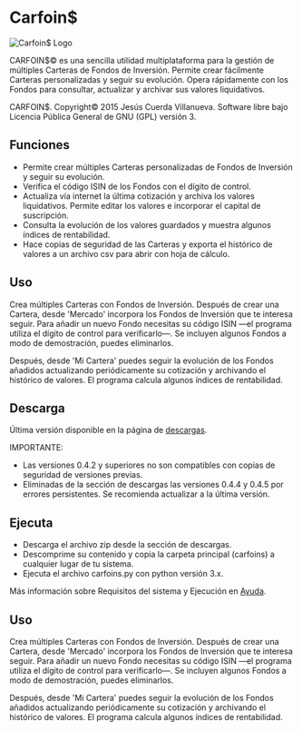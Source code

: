 # Carfoin$

![Carfoin$ Logo](http://www.carfoins.esy.es/data/_uploaded/image/carfoins.gif)

CARFOIN$© es una sencilla utilidad multiplataforma para la gestión de múltiples Carteras de Fondos de Inversión. Permite crear fácilmente Carteras personalizadas y seguir su evolución. Opera rápidamente con los Fondos para consultar, actualizar y archivar sus valores liquidativos.

CARFOIN$. Copyright© 2015 Jesús Cuerda Villanueva. Software libre bajo Licencia Pública General de GNU (GPL) versión 3.

## Funciones

- Permite crear múltiples Carteras personalizadas de Fondos de Inversión y seguir su evolución.
- Verifica el código ISIN de los Fondos con el dígito de control.
- Actualiza vía internet la última cotización y archiva los valores liquidativos. Permite editar los valores e incorporar el capital de suscripción.
- Consulta la evolución de los valores guardados y muestra algunos índices de rentabilidad.
- Hace copias de seguridad de las Carteras y exporta el histórico de valores a un archivo csv para abrir con hoja de cálculo.

## Uso

Crea múltiples Carteras con Fondos de Inversión. Después de crear una Cartera, desde 'Mercado' incorpora los Fondos de Inversión que te interesa seguir. Para añadir un nuevo Fondo necesitas su código ISIN —el programa utiliza el dígito de control para verificarlo—. Se incluyen algunos Fondos a modo de demostración, puedes eliminarlos.

Después, desde 'Mi Cartera' puedes seguir la evolución de los Fondos añadidos actualizando periódicamente su cotización y archivando el histórico de valores. El programa calcula algunos índices de rentabilidad.

## Descarga

Última versión disponible en  la página de [descargas](https://webierta.github.io/carfoins/#!descarga.md).

IMPORTANTE:

- Las versiones 0.4.2 y superiores no son compatibles con copias de seguridad de versiones previas.
- Eliminadas de la sección de descargas las versiones 0.4.4 y 0.4.5 por errores persistentes. Se recomienda actualizar a la última versión.

## Ejecuta

- Descarga el archivo zip desde la sección de descargas.
- Descomprime su contenido y copia la carpeta principal (carfoins) a cualquier lugar de tu sistema.
- Ejecuta el archivo carfoins.py con python versión 3.x.

Más información sobre Requisitos del sistema y Ejecución en [Ayuda](https://webierta.github.io/carfoins/#!about.md).

## Uso

Crea múltiples Carteras con Fondos de Inversión. Después de crear una Cartera, desde 'Mercado' incorpora los Fondos de Inversión que te interesa seguir. Para añadir un nuevo Fondo necesitas su código ISIN —el programa utiliza el dígito de control para verificarlo—. Se incluyen algunos Fondos a modo de demostración, puedes eliminarlos.

Después, desde 'Mi Cartera' puedes seguir la evolución de los Fondos añadidos actualizando periódicamente su cotización y archivando el histórico de valores. El programa calcula algunos índices de rentabilidad.

